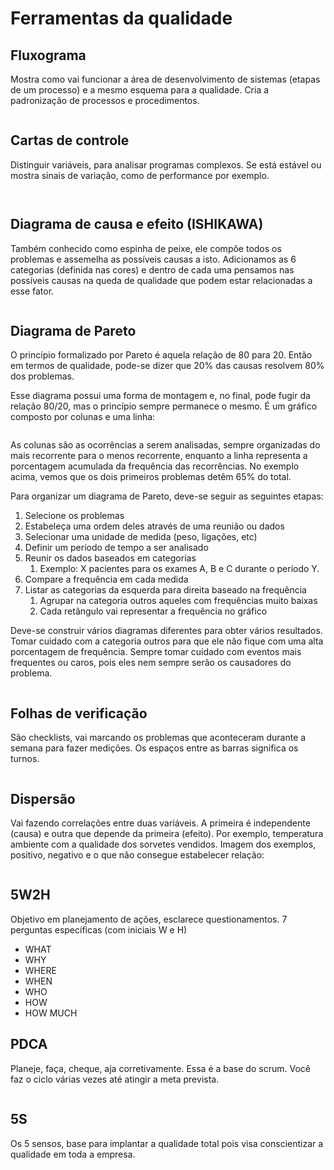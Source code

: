 # Ferramentas da qualidade

## Fluxograma&#x20;

Mostra como vai funcionar a área de desenvolvimento de sistemas (etapas de um processo) e a mesmo esquema para a qualidade. Cria a padronização de processos e procedimentos.&#x20;

<figure><img src="../../.gitbook/assets/ferramenta de qualidade fluxograma.png" alt=""><figcaption></figcaption></figure>

## Cartas de controle&#x20;

Distinguir variáveis, para analisar programas complexos. Se está estável ou mostra sinais de variação, como de performance por exemplo.&#x20;

<figure><img src="../../.gitbook/assets/ferramenta de qualidade cartas controle.png" alt=""><figcaption></figcaption></figure>

<figure><img src="../../.gitbook/assets/ferramenta de qualidade grafico controle.png" alt=""><figcaption></figcaption></figure>

## Diagrama de causa e efeito (ISHIKAWA)&#x20;

Também conhecido como espinha de peixe, ele compõe todos os problemas e assemelha as possíveis causas a isto. Adicionamos as 6 categorias (definida nas cores) e dentro de cada uma pensamos nas possíveis causas na queda de qualidade que podem estar relacionadas a esse fator.

<figure><img src="../../.gitbook/assets/Diagrama de Ishikawa.png" alt=""><figcaption></figcaption></figure>

## Diagrama de Pareto&#x20;

O princípio formalizado por Pareto é aquela relação de 80 para 20. Então em termos de qualidade, pode-se dizer que 20% das causas resolvem 80% dos problemas.&#x20;

Esse diagrama possui uma forma de montagem e, no final, pode fugir da relação 80/20, mas o princípio sempre permanece o mesmo. É um gráfico composto por colunas e uma linha:&#x20;

<figure><img src="../../.gitbook/assets/ferramenta de qualidade pareto trabalho meu.png" alt=""><figcaption></figcaption></figure>

As colunas são as ocorrências a serem analisadas, sempre organizadas do mais recorrente para o menos recorrente, enquanto a linha representa a porcentagem acumulada da frequência das recorrências. No exemplo acima, vemos que os dois primeiros problemas detêm 65% do total.&#x20;

Para organizar um diagrama de Pareto, deve-se seguir as seguintes etapas:&#x20;

1. Selecione os problemas&#x20;
2. Estabeleça uma ordem deles através de uma reunião ou dados&#x20;
3. Selecionar uma unidade de medida (peso, ligações, etc)&#x20;
4. Definir um período de tempo a ser analisado&#x20;
5. Reunir os dados baseados em categorias&#x20;
   1. Exemplo: X pacientes para os exames A, B e C durante o período Y.&#x20;
6. Compare a frequência em cada medida&#x20;
7. Listar as categorias da esquerda para direita baseado na frequência&#x20;
   1. Agrupar na categoria outros aqueles com frequências muito baixas&#x20;
   2. Cada retângulo vai representar a frequência no gráfico&#x20;

Deve-se construir vários diagramas diferentes para obter vários resultados. Tomar cuidado com a categoria outros para que ele não fique com uma alta porcentagem de frequência. Sempre tomar cuidado com eventos mais frequentes ou caros, pois eles nem sempre serão os causadores do problema.

<figure><img src="../../.gitbook/assets/ferramenta de qualidade pareto.png" alt=""><figcaption></figcaption></figure>

## Folhas de verificação

São checklists, vai marcando os problemas que aconteceram durante a semana para fazer medições. Os espaços entre as barras significa os turnos.&#x20;

<figure><img src="../../.gitbook/assets/ferramenta de qualidade folhas verificação.png" alt=""><figcaption></figcaption></figure>

## Dispersão

Vai fazendo correlações entre duas variáveis. A primeira é independente (causa) e outra que depende da primeira (efeito). Por exemplo, temperatura ambiente com a qualidade dos sorvetes vendidos. Imagem dos exemplos, positivo, negativo e o que não consegue estabelecer relação:&#x20;

<figure><img src="../../.gitbook/assets/ferramenta de qualidade dispersao.png" alt=""><figcaption></figcaption></figure>

## 5W2H

Objetivo em planejamento de ações, esclarece questionamentos. 7 perguntas específicas (com iniciais W e H)&#x20;

* WHAT&#x20;
* WHY&#x20;
* WHERE&#x20;
* WHEN&#x20;
* WHO&#x20;
* HOW&#x20;
* HOW MUCH&#x20;

## PDCA

Planeje, faça, cheque, aja corretivamente. Essa é a base do scrum. Você faz o ciclo várias vezes até atingir a meta prevista. &#x20;

<figure><img src="../../.gitbook/assets/ferramenta de qualidade PDCA.png" alt=""><figcaption></figcaption></figure>

## 5S

Os 5 sensos, base para implantar a qualidade total pois visa conscientizar a qualidade em toda a empresa.

<figure><img src="../../.gitbook/assets/ferramenta de qualidade 5s.png" alt=""><figcaption></figcaption></figure>
